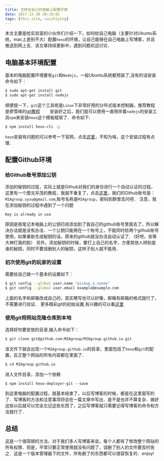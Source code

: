 ```yaml
---
title: 怎样在自己的电脑上配置环境
date: 2017-12-30 20:19:01
tags: [this_site, cuizhiying]
---
```

本文主要是给实验室的小伙伴们介绍一下，如何给自己电脑（主要针对Ubuntu系统，mac上差别不大）配置`hexo`的环境，让自己能够在自己电脑上写博客，并且推送到网上去．该文章持续更新中，遇到问题欢迎讨论．
## 电脑基本环境配置
基本的电脑配置环境要有`git`和`Nodejs`，一般Ubuntu系统都预装了,没有的话安装命令如下：
``` bash
$ sudo apt-get install git
$ sudo apt-get install nodejs
```
顺便提一下，`git`这个工具呢是`Linux`下非常好用的分布式版本控制器，推荐教程是廖雪峰的[git教程](https://www.liaoxuefeng.com/wiki/0013739516305929606dd18361248578c67b8067c8c017b000)　　
安装好之后，我们就可以使用一直陪伴着`nodejs`的安装工具`npm`来安装`hexo`这个模板框架了．命令如下:
``` bash
$ npm install hexo-cli -g
```
`hexo`安装有问题的可以参考一下官网，点击[这里](https://hexo.io/zh-cn/index.html)，不知为啥，这个安装过程有点慢．
## 配置Github环境
### 给Github账号添加公钥
添加的秘钥的过程，实际上就是Github对我们的身份进行一个自动认证的过程，这里有一个图文并茂的教程，我就不重复了，点击[这里](https://www.liaoxuefeng.com/wiki/0013739516305929606dd18361248578c67b8067c8c017b000/001374385852170d9c7adf13c30429b9660d0eb689dd43a000)，我们的Github账号是：`MIAgroup.sysu@gmail.com`,账号名称是`MIAgroup`，密码到群里去问吧．
注意，我在添加秘钥的过程中遇到了一个问题
```
Key is already in use
```
原因是我笔记本电脑上的公钥已经添加到了我自己的github账号里面去了，所以解决办法就是没有办法．一个公钥只能用在一个账号上，不能同时给两个github账号使用，如果重新生成秘钥的话，原来的github就没办法自动认证了．（好吧，坐等大神打我的脸）
另外，添加秘钥的时候，要打上自己的名字，方便其他人辨别是谁的秘钥，同时不要误删别人的秘钥，这样子别人就不能用．
### 初次使用git的玩家的设置
需要给自己做一个基本的设置如下：
``` bash
$ git config --global user.name "pickup_a_nanme"
$ git config --global user.email example@example.com
```
上面的名字和邮箱改成自己的，其实瞎写也可以好像，邮箱有邮箱的格式就行了，不需要进行验证．
更多精彩git的初始设置,有兴趣的可以看[这里](https://git-scm.com/book/zh/v1/%E8%B5%B7%E6%AD%A5-%E5%88%9D%E6%AC%A1%E8%BF%90%E8%A1%8C-Git-%E5%89%8D%E7%9A%84%E9%85%8D%E7%BD%AE)
### 使用git将网站克隆仓库到本地
选择好你要安放的目录,输入命令如下：
``` bash
$ git clone git@github.com:MIAgroup/MIAgroup.github.io.git
```
该文件下就会出现一个`MIAgroup.github.io`的目录，里面包括了`hexo`和`git`的配置，反正整个网站的所有内容都在里面了．
``` bash
$ cd MIAgroup.github.io
```
进入文件目录，添加一个依赖
```
$ npm install hexo-deployer-git --save
```
到这里电脑的配置过程，就基本结束了，以后写博客的时候，都是在这里面写的了．写博客的方法和注意事项将会在一篇文章中写出．是不是也并不算复杂．做好这些以后就可以完全忘记这些东西了，之后写博客就只需要记得写博客的命令和方法就行了．
## 总结
这是一个很简陋的方法，对于我们多人写博客来说，每个人都有了修改整个网站的所有权限．但是，平常只要正常使用就没有问题了，误删了别人的文件要及时告之．这是一个版本管理器下的文件，所有删了的东西都可以很容恢复的．enjoy!
